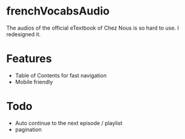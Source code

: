 # frenchVocabsAudio
The audios of the official eTextbook of Chez Nous is so hard to use. I redesigned it.

# Features
- Table of Contents for fast navigation
- Mobile friendly

# Todo
- Auto continue to the next episode / playlist
- pagination